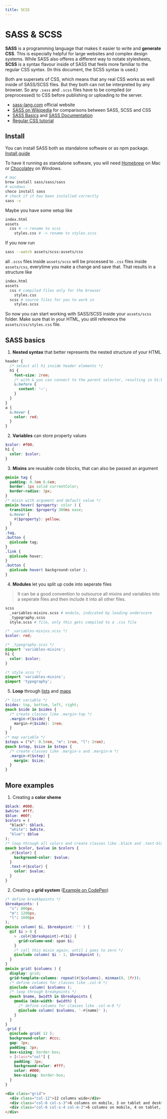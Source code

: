 ```yaml
---
title: SCSS
---
```


# SASS & SCSS

**SASS** is a programming language that makes it easier to write and **generate CSS**. This is especially helpful for large websites and complex design systems. While SASS also offeres a different way to notate stylesheets, **SCSS** is a syntax flavour inside of SASS that feels more familiar to the regular CSS syntax. (In this document, the SCSS syntax is used.)

Both are supersets of CSS, which means that any real CSS works as well inside of SASS/SCSS files. But they both can not be interpreted by any browser. So any `.sass` and `.scss` files have to be compiled (or preprocessed) to CSS before publishing or uploading to the server.

- [sass-lang.com](https://sass-lang.com) official website
- [SASS on Wikipedia](https://en.wikipedia.org/wiki/Sass_(stylesheet_language)) for comparisons between SASS, SCSS and CSS
- [SASS Basics](https://sass-lang.com/guide) and [SASS Documentation](https://sass-lang.com/documentation)
- [Regular CSS tutorial](CSS.md)

## Install

You can install SASS both as standalone software or as npm package.
[Install guide](https://sass-lang.com/install)

To have it running as standalone software, you will need [Homebrew](https://brew.sh) on Mac or [Chocolatey](https://chocolatey.org) on Windows.

```bash
# mac
brew install sass/sass/sass
# windows
choco install sass
# check if it has been installed correctly
sass -v
```

Maybe you have some setup like
```bash
index.html
assets
  css # -> rename to scss
    styles.css # -> rename to styles.scss
```
If you now run
```bash
sass --watch assets/scss:assets/css
```
all `.scss` files inside `assets/scss` will be processed to `.css` files inside `assets/css`, everytime you make a change and save that. That results in a structure like
```bash
index.html
assets
  css # compiled files only for the browser
    styles.css
  scss # source files for you to work in
    styles.scss
```
So now you can start working with SASS/SCSS inside your `assets/scss` folder. Make sure that in your HTML, you still reference the `assets/css/styles.css` file.

## SASS basics

1. **Nested syntax** that better represents the nested structure of your HTML
```scss
header {
  /* select all h1 inside header elements */
  h1 {
    font-size: 2rem;
    /* with & you can connect to the parent selector, resulting in h1:before */
    &:before {
      content: '–';
    }
  }
}
a {
  &:hover {
    color: red;
  }
}
```

2. **Variables** can store property values
```scss
$color: #f00;
h1 {
  color: $color;
}
```

3. **Mixins** are reusable code blocks, that can also be passed an argument
```scss
@mixin tag {
  padding: 0.3em 0.6em;
  border: 1px solid currentColor;
  border-radius: 3px;
}
/* mixin with argument and default value */
@mixin hover( $property: color ) {
  transition: $property 300ms ease;
  &:hover {
    #{$property}: yellow;
  }
}
.tag,
.button {
  @inlcude tag;
}
.link {
  @inlcude hover;
}
.button {
  @inlcude hover( background-color );
}
```

4. **Modules** let you split up code into seperate files
> It can be a good convention to outsource all mixins and variables into a seperate files and then include it into all other files.
```bash
scss
  _variables-mixins.scss # module, indicated by leading underscore
  _typography.scss
  style.scss # file, only this gets compiled to a .css file
```
```scss
/* _variables-mixins.scss */
$color: red;

/* _typography.scss */
@import 'variables-mixins';
h1 {
  color: $color;
}

/* style.scss */
@import 'variables-mixins';
@import 'typography';
```

5. **Loop** through [lists](https://sass-lang.com/documentation/values/lists) and [maps](https://sass-lang.com/documentation/values/maps)
```scss
/* list variable */
$sides: top, bottom, left, right;
@each $side in $sides {
  /* create classes like .margin-top */
  .margin-#{$side} {
    margin-#{$side}: 1rem;
  }
}
/* map variable */
$steps = ("s": 0.5rem, "m": 1rem, "l": 2rem);
@each $step, $size in $steps {
  /* create classes like .margin-s and .margin-m */
  .margin-#{$step} {
    margin: $size;
  }
}
```

## More examples

1. Creating a **color sheme**
```scss
$black: #000;
$white: #fff;
$blue: #00f;
$colors = (
  "black": $black,
  "white": $white,
  "blue": $blue
);
/* loop through all colors and create classes like .black and .text-black */
@each $color, $value in $colors {
  .#{$color} {
    background-color: $value;
  }
  .text-#{$color} {
    color: $value;
  }
}
```

2. Creating a **grid system** ([Example on CodePen](https://codepen.io/moritzebeling/pen/eYvBRww?editors=1100))
```scss
/* define breakbpoints */
$breakpoints: (
  "s": 800px,
  "m": 1200px,
  "l": 1600px
);
@mixin column( $i, $breakpoint: '' ) {
  @if $i > 0 {
    > .col#{$breakpoint}-#{$i} {
      grid-column-end: span $i;
    }
    /* call this mixin again, until i goes to zero */
    @include column( $i - 1, $breakpoint );
  }
}
@mixin grid( $columns ) {
  display: grid;
  grid-template-columns: repeat(#{$columns}, minmax(0, 1fr));
  /* define columns for classes like .col-6 */
  @include column( $columns );
  /* loop through breakpoints */
  @each $name, $width in $breakpoints {
    @media (min-width: $width) {
      /* define columns for classes like .col-m-6 */
      @include column( $columns, '-#{name}' );
    }
  }
}
.grid {
  @include grid( 12 );
  background-color: #ccc;
  gap: 3px;
  padding: 3px;
  box-sizing: border-box;
  > [class*="col"] {
    padding: 3px;
    background-color: #fff;
    color: #000;
    box-sizing: border-box;
  }
}
```
```html
<div class="grid">
  <div class="col-12">12 columns wide</div>
  <div class="col-6 col-s-3">6 columns on mobile, 3 on tablet and desktop</div>
  <div class="col-6 col-s-4 col-m-3">6 columns on mobile, 4 on tablet, 3 on desktop</div>
</div>
```
